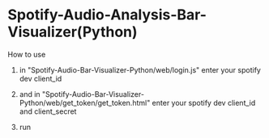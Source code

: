 # Spotify-Audio-Analysis-Bar-Visualizer(Python)



How to use 


1. in "Spotify-Audio-Bar-Visualizer-Python/web/login.js" enter your spotify dev client_id

2. and in "Spotify-Audio-Bar-Visualizer-Python/web/get_token/get_token.html" enter your spotify dev client_id and client_secret

3. run 
